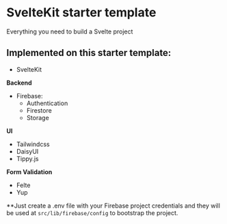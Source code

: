 # SvelteKit starter template

Everything you need to build a Svelte project

## Implemented on this starter template:

- SvelteKit

**Backend**
- Firebase:
  - Authentication
  - Firestore
  - Storage

**UI**
- Tailwindcss
- DaisyUI
- Tippy.js

**Form Validation**
- Felte
- Yup

**Just create a .env file with your Firebase project credentials and they will be used at ```src/lib/firebase/config``` to bootstrap the project.